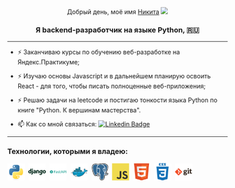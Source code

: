 <div id="header" align="center">
  Добрый день, моё имя <a href="https://github.com/kellia1903" target="_blank">Никита</a> 
  <img src="https://i.gifer.com/1UEW.gif" height="16"/>
 </div>
 
<h3 align="center">Я backend-разработчик на языке Python, 🇷🇺</h3>


---
	
- :zap: Заканчиваю курсы по обучению веб-разработке на Яндекс.Практикуме;

- :zap: Изучаю основы Javascript и в дальнейшем планирую освоить React - для того, чтобы писать полноценные веб-приложения;

- :zap: Решаю задачи на leetcode и постигаю тонкости языка Python по книге "Python. К вершинам мастерства".

- :mailbox: Как со мной связаться: [![Linkedin Badge](https://img.shields.io/badge/Telegram-blue?style=for-the-badge&logo=telegram&logoColor=white)](https://t.me/AmonRa_7)
---

### Технологии, которыми я владею:
<div>
  <img src="https://github.com/devicons/devicon/blob/master/icons/python/python-original.svg" title="Python" alt="Python" width="40" height="40"/>&nbsp;
  <img src="https://github.com/devicons/devicon/blob/master/icons/django/django-plain-wordmark.svg" title="Django" alt="Django" width="40" height="40"/>&nbsp;
  <img src="https://github.com/devicons/devicon/blob/master/icons/fastapi/fastapi-plain-wordmark.svg" title="FastAPI" alt="FastAPI" width="40" height="40"/>&nbsp;
  <img src="https://github.com/devicons/devicon/blob/master/icons/docker/docker-original.svg" title="Docker" alt="Docker" width="40" height="40"/>&nbsp;
  <img src="https://github.com/devicons/devicon/blob/master/icons/postgresql/postgresql-original.svg" alt="PostgreSQL" width="40" height="40"/>&nbsp;
  <img src="https://github.com/devicons/devicon/blob/master/icons/javascript/javascript-original.svg" title="JavaScript" alt="JavaScript" width="40" height="40"/>&nbsp;
  <img src="https://github.com/devicons/devicon/blob/master/icons/html5/html5-original.svg" title="HTML5" alt="HTML" width="40" height="40"/>&nbsp;
  <img src="https://github.com/devicons/devicon/blob/master/icons/css3/css3-plain-wordmark.svg"  title="CSS3" alt="CSS" width="40" height="40"/>&nbsp;
  <img src="https://github.com/devicons/devicon/blob/master/icons/git/git-original-wordmark.svg" title="Git" **alt="Git" width="40" height="40"/>
</div>
